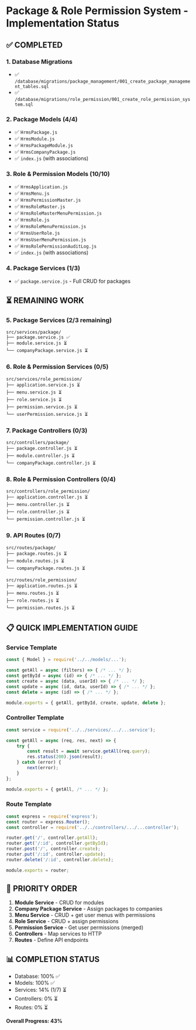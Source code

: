 # Package & Role Permission System - Implementation Status

## ✅ COMPLETED

### 1. Database Migrations
- ✅ `/database/migrations/package_management/001_create_package_management_tables.sql`
- ✅ `/database/migrations/role_permission/001_create_role_permission_system.sql`

### 2. Package Models (4/4)
- ✅ `HrmsPackage.js`
- ✅ `HrmsModule.js`
- ✅ `HrmsPackageModule.js`
- ✅ `HrmsCompanyPackage.js`
- ✅ `index.js` (with associations)

### 3. Role & Permission Models (10/10)
- ✅ `HrmsApplication.js`
- ✅ `HrmsMenu.js`
- ✅ `HrmsPermissionMaster.js`
- ✅ `HrmsRoleMaster.js`
- ✅ `HrmsRoleMasterMenuPermission.js`
- ✅ `HrmsRole.js`
- ✅ `HrmsRoleMenuPermission.js`
- ✅ `HrmsUserRole.js`
- ✅ `HrmsUserMenuPermission.js`
- ✅ `HrmsRolePermissionAuditLog.js`
- ✅ `index.js` (with associations)

### 4. Package Services (1/3)
- ✅ `package.service.js` - Full CRUD for packages

## ⏳ REMAINING WORK

### 5. Package Services (2/3 remaining)
```
src/services/package/
├── package.service.js ✅
├── module.service.js ⏳
└── companyPackage.service.js ⏳
```

### 6. Role & Permission Services (0/5)
```
src/services/role_permission/
├── application.service.js ⏳
├── menu.service.js ⏳
├── role.service.js ⏳
├── permission.service.js ⏳
└── userPermission.service.js ⏳
```

### 7. Package Controllers (0/3)
```
src/controllers/package/
├── package.controller.js ⏳
├── module.controller.js ⏳
└── companyPackage.controller.js ⏳
```

### 8. Role & Permission Controllers (0/4)
```
src/controllers/role_permission/
├── application.controller.js ⏳
├── menu.controller.js ⏳
├── role.controller.js ⏳
└── permission.controller.js ⏳
```

### 9. API Routes (0/7)
```
src/routes/package/
├── package.routes.js ⏳
├── module.routes.js ⏳
└── companyPackage.routes.js ⏳

src/routes/role_permission/
├── application.routes.js ⏳
├── menu.routes.js ⏳
├── role.routes.js ⏳
└── permission.routes.js ⏳
```

## 📋 QUICK IMPLEMENTATION GUIDE

### Service Template
```javascript
const { Model } = require('../../models/...');

const getAll = async (filters) => { /* ... */ };
const getById = async (id) => { /* ... */ };
const create = async (data, userId) => { /* ... */ };
const update = async (id, data, userId) => { /* ... */ };
const delete = async (id) => { /* ... */ };

module.exports = { getAll, getById, create, update, delete };
```

### Controller Template
```javascript
const service = require('../../services/.../...service');

const getAll = async (req, res, next) => {
    try {
        const result = await service.getAll(req.query);
        res.status(200).json(result);
    } catch (error) {
        next(error);
    }
};

module.exports = { getAll, /* ... */ };
```

### Route Template
```javascript
const express = require('express');
const router = express.Router();
const controller = require('../../controllers/.../...controller');

router.get('/', controller.getAll);
router.get('/:id', controller.getById);
router.post('/', controller.create);
router.put('/:id', controller.update);
router.delete('/:id', controller.delete);

module.exports = router;
```

## 🎯 PRIORITY ORDER

1. **Module Service** - CRUD for modules
2. **Company Package Service** - Assign packages to companies
3. **Menu Service** - CRUD + get user menus with permissions
4. **Role Service** - CRUD + assign permissions
5. **Permission Service** - Get user permissions (merged)
6. **Controllers** - Map services to HTTP
7. **Routes** - Define API endpoints

## 📊 COMPLETION STATUS
- Database: 100% ✅
- Models: 100% ✅
- Services: 14% (1/7) ⏳
- Controllers: 0% ⏳
- Routes: 0% ⏳

**Overall Progress: 43%**

